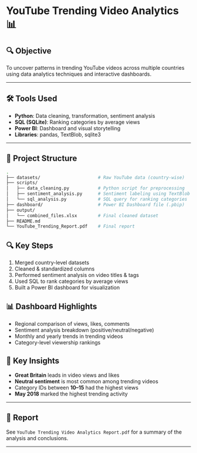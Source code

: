# YouTube Trending Video Analytics 📊

## 🔍 Objective  
To uncover patterns in trending YouTube videos across multiple countries using data analytics techniques and interactive dashboards.

---

## 🛠 Tools Used  
- **Python**: Data cleaning, transformation, sentiment analysis  
- **SQL (SQLite)**: Ranking categories by average views  
- **Power BI**: Dashboard and visual storytelling  
- **Libraries**: pandas, TextBlob, sqlite3

---
## 📂 Project Structure 

```bash
.
├── datasets/                      # Raw YouTube data (country-wise)
├── scripts/
│   ├── data_cleaning.py           # Python script for preprocessing
│   ├── sentiment_analysis.py      # Sentiment labeling using TextBlob
│   └── sql_analysis.py            # SQL query for ranking categories
├── dashboard/                     # Power BI Dashboard file (.pbip)
├── output/
│   └── combined_files.xlsx        # Final cleaned dataset
├── README.md
└── YouTube_Trending_Report.pdf    # Final report
```

## 🔍 Key Steps
1. Merged country-level datasets
2. Cleaned & standardized columns
3. Performed sentiment analysis on video titles & tags
4. Used SQL to rank categories by average views
5. Built a Power BI dashboard for visualization

## 📊 Dashboard Highlights
- Regional comparison of views, likes, comments
- Sentiment analysis breakdown (positive/neutral/negative)
- Monthly and yearly trends in trending videos
- Category-level viewership rankings

## 📌 Key Insights  
- **Great Britain** leads in video views and likes  
- **Neutral sentiment** is most common among trending videos  
- Category IDs between **10–15** had the highest views  
- **May 2018** marked the highest trending activity

---
## 📄 Report
See `YouTube Trending Video Analytics Report.pdf` for a summary of the analysis and conclusions.


---






